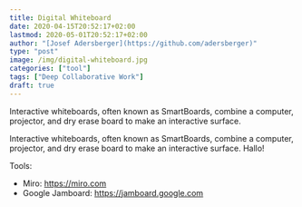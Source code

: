 ```yaml
---
title: Digital Whiteboard
date: 2020-04-15T20:52:17+02:00
lastmod: 2020-05-01T20:52:17+02:00
author: "[Josef Adersberger](https://github.com/adersberger)"
type: "post"
image: /img/digital-whiteboard.jpg
categories: ["tool"]
tags: ["Deep Collaborative Work"]
draft: true
---
```


Interactive whiteboards, often known as SmartBoards, combine a computer, projector, and dry erase board to make an interactive surface.
<!--more-->

Interactive whiteboards, often known as SmartBoards, combine a computer, projector, and dry erase board to make an interactive surface. Hallo!

Tools:
* Miro: https://miro.com
* Google Jamboard: https://jamboard.google.com
